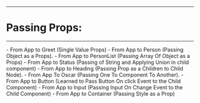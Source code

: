 
<hr />

# Passing Props: 
<hr />
 - From App to Greet (Single Value Props)
 - From App to Person (Passing Object as a Props).
 - From App to PersonList (Passing Array Of Object as a Props)
 - From App to Status (Passing of String and Applying Union in child component)
 - From App to Heading (Passing Prop as a Children to Child Node).
 - From App To Oscar (Passing One To Component To Another).
 - From App to Button (Learned to Pass Button On click Event to the Child Component)
 - From App to Input (Passing Input On Change Event to the Child Component)
 - From App to Container (Passing Style as a Prop)
 